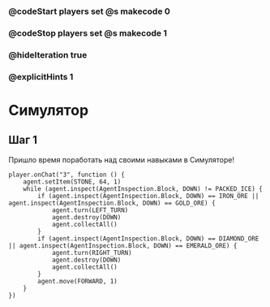### @codeStart players set @s makecode 0
### @codeStop players set @s makecode 1

### @hideIteration true 
### @explicitHints 1


# Симулятор 

## Шаг 1
Пришло время поработать над своими навыками в Симуляторе!




```ghost
player.onChat("3", function () {
    agent.setItem(STONE, 64, 1)
    while (agent.inspect(AgentInspection.Block, DOWN) != PACKED_ICE) {
        if (agent.inspect(AgentInspection.Block, DOWN) == IRON_ORE || agent.inspect(AgentInspection.Block, DOWN) == GOLD_ORE) {
            agent.turn(LEFT_TURN)
            agent.destroy(DOWN)
            agent.collectAll()
        }
        if (agent.inspect(AgentInspection.Block, DOWN) == DIAMOND_ORE || agent.inspect(AgentInspection.Block, DOWN) == EMERALD_ORE) {
            agent.turn(RIGHT_TURN)
            agent.destroy(DOWN)
            agent.collectAll()
        }
        agent.move(FORWARD, 1)
    }
})
```
